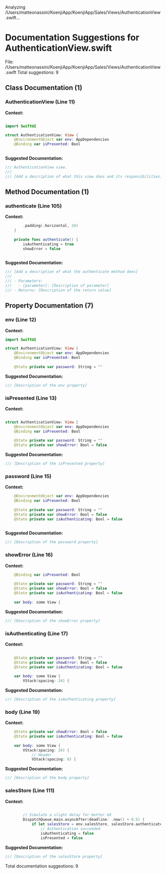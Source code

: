 Analyzing /Users/matteonassini/KoenjiApp/KoenjiApp/Sales/Views/AuthenticationView.swift...
# Documentation Suggestions for AuthenticationView.swift

File: /Users/matteonassini/KoenjiApp/KoenjiApp/Sales/Views/AuthenticationView.swift
Total suggestions: 9

## Class Documentation (1)

### AuthenticationView (Line 11)

**Context:**

```swift

import SwiftUI

struct AuthenticationView: View {
    @EnvironmentObject var env: AppDependencies
    @Binding var isPresented: Bool
    
```

**Suggested Documentation:**

```swift
/// AuthenticationView view.
///
/// [Add a description of what this view does and its responsibilities]
```

## Method Documentation (1)

### authenticate (Line 105)

**Context:**

```swift
        .padding(.horizontal, 24)
    }
    
    private func authenticate() {
        isAuthenticating = true
        showError = false
        
```

**Suggested Documentation:**

```swift
/// [Add a description of what the authenticate method does]
///
/// - Parameters:
///   - [parameter]: [Description of parameter]
/// - Returns: [Description of the return value]
```

## Property Documentation (7)

### env (Line 12)

**Context:**

```swift
import SwiftUI

struct AuthenticationView: View {
    @EnvironmentObject var env: AppDependencies
    @Binding var isPresented: Bool
    
    @State private var password: String = ""
```

**Suggested Documentation:**

```swift
/// [Description of the env property]
```

### isPresented (Line 13)

**Context:**

```swift

struct AuthenticationView: View {
    @EnvironmentObject var env: AppDependencies
    @Binding var isPresented: Bool
    
    @State private var password: String = ""
    @State private var showError: Bool = false
```

**Suggested Documentation:**

```swift
/// [Description of the isPresented property]
```

### password (Line 15)

**Context:**

```swift
    @EnvironmentObject var env: AppDependencies
    @Binding var isPresented: Bool
    
    @State private var password: String = ""
    @State private var showError: Bool = false
    @State private var isAuthenticating: Bool = false
    
```

**Suggested Documentation:**

```swift
/// [Description of the password property]
```

### showError (Line 16)

**Context:**

```swift
    @Binding var isPresented: Bool
    
    @State private var password: String = ""
    @State private var showError: Bool = false
    @State private var isAuthenticating: Bool = false
    
    var body: some View {
```

**Suggested Documentation:**

```swift
/// [Description of the showError property]
```

### isAuthenticating (Line 17)

**Context:**

```swift
    
    @State private var password: String = ""
    @State private var showError: Bool = false
    @State private var isAuthenticating: Bool = false
    
    var body: some View {
        VStack(spacing: 24) {
```

**Suggested Documentation:**

```swift
/// [Description of the isAuthenticating property]
```

### body (Line 19)

**Context:**

```swift
    @State private var showError: Bool = false
    @State private var isAuthenticating: Bool = false
    
    var body: some View {
        VStack(spacing: 24) {
            // Header
            VStack(spacing: 8) {
```

**Suggested Documentation:**

```swift
/// [Description of the body property]
```

### salesStore (Line 111)

**Context:**

```swift
        
        // Simulate a slight delay for better UX
        DispatchQueue.main.asyncAfter(deadline: .now() + 0.5) {
            if let salesStore = env.salesStore, salesStore.authenticate(password: password) {
                // Authentication succeeded
                isAuthenticating = false
                isPresented = false
```

**Suggested Documentation:**

```swift
/// [Description of the salesStore property]
```


Total documentation suggestions: 9

